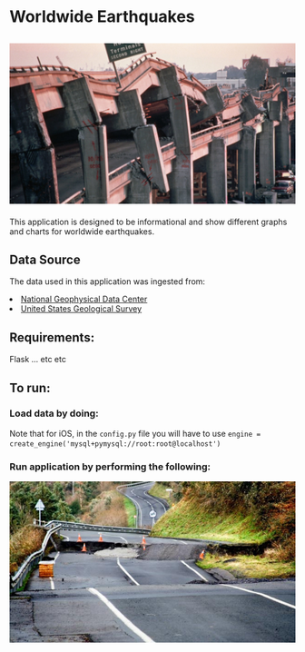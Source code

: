 # Worldwide Earthquakes
![Earthquake Damage San Francisco 1989](images/eq03.jpg "Earthquake Damage San Francisco 1989")
---

This application is designed to be informational and show different graphs and charts for worldwide earthquakes.

## Data Source

The data used in this application was ingested from:
<li><a href="https://www.ngdc.noaa.gov/nndc/struts/form?t=101650&s=1&d=1" target="_blank">National Geophysical Data Center</a></li>
<li><a href="https://earthquake.usgs.gov/earthquakes/feed/" target="_blank">United States Geological Survey</a></li>


## Requirements:

Flask ... etc etc

## To run:

### Load data by doing:


Note that for iOS, in the `config.py` file you will have to use `engine = create_engine('mysql+pymysql://root:root@localhost')`

### Run application by performing the following:




![Stock Earthquake Photo](images/eq04.jpg "Stock Earthquake Photo")


